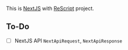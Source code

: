 This is [NextJS](https://nextjs.org) with [ReScript](https://rescript-lang.org/) project.

## To-Do
- [ ] NextJS API `NextApiRequest`, `NextApiResponse`